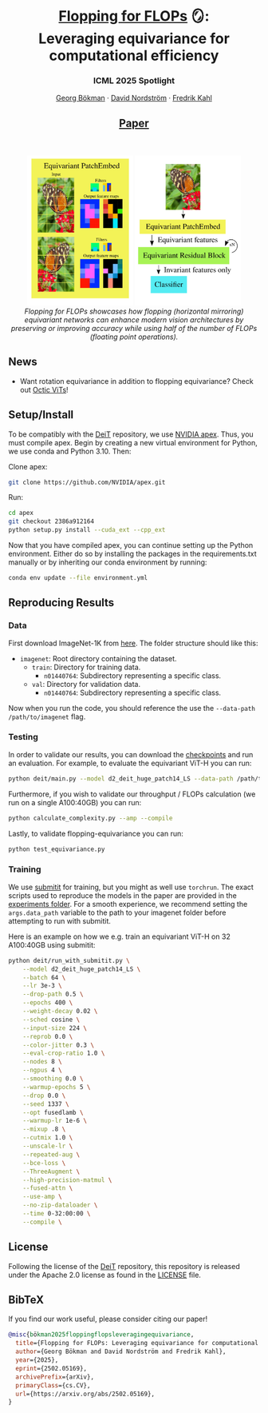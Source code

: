 # 
<p align="center">
  <h1 align="center"> <ins>Flopping for FLOPs</ins> 🪞:<br>Leveraging equivariance for computational efficiency</h1>
  <h3 align="center"> ICML 2025 Spotlight </h3>
  <p align="center">
    <a href="https://scholar.google.com/citations?user=FUE3Wd0AAAAJ">Georg Bökman</a>
    ·
    <a href="https://scholar.google.com/citations?user=-vJPE04AAAAJ">David Nordström</a>
    ·
    <a href="https://scholar.google.com/citations?user=P_w6UgMAAAAJ">Fredrik Kahl</a>
  </p>
  <h2 align="center"><p>
    <a href="https://arxiv.org/abs/2502.05169" align="center">Paper</a> 
  </p></h2>
  <div align="center"></div>
</p>
<br/>
<p align="center">
    <img src="./assets/PatchEmbed.jpg" alt="example" height="300">
    <img src="./assets/overview.jpg" alt="example" height="300">
    <!-- <img src="./assets/accuracy.jpg" alt="example" height="300">
    <img src="./assets/throughput.jpg" alt="example" height="300"> -->
    <br>
    <em>Flopping for FLOPs showcases how flopping (horizontal mirroring) equivariant networks can enhance modern vision architectures by preserving or improving accuracy while using half of the number of FLOPs (floating point operations).</em>
</p>


## News
- Want rotation equivariance in addition to flopping equivariance? Check out [Octic ViTs](https://github.com/davnords/octic-vits.git)!

## Setup/Install

To be compatibly with the [DeiT](https://github.com/facebookresearch/deit) repository, we use [NVIDIA apex](https://github.com/NVIDIA/apex). Thus, you must compile apex. Begin by creating a new virtual environment for Python, we use conda and Python 3.10. Then: 

Clone apex:
```bash
git clone https://github.com/NVIDIA/apex.git
```

Run:
```bash
cd apex
git checkout 2386a912164
python setup.py install --cuda_ext --cpp_ext
```

Now that you have compiled apex, you can continue setting up the Python environment. Either do so by installing the packages in the requirements.txt manually or by inheriting our conda environment by running:
```bash
conda env update --file environment.yml
```

## Reproducing Results

### Data
First download ImageNet-1K from [here](https://image-net.org/download.php). The folder structure should like this:

- `imagenet`: Root directory containing the dataset.
  - `train`: Directory for training data.
    - `n01440764`: Subdirectory representing a specific class.
  - `val`: Directory for validation data.
    - `n01440764`: Subdirectory representing a specific class.

Now when you run the code, you should reference the use the `--data-path /path/to/imagenet` flag.

### Testing
In order to validate our results, you can download the [checkpoints](https://chalmers-my.sharepoint.com/:f:/g/personal/davnords_chalmers_se/Eroq2O-e9v9BiFKmrCnjMA4BUuJJIDffSZduC7vmwzUP_w?e=73F092) and run an evaluation. For example, to evaluate the equivariant ViT-H you can run:

```bash
python deit/main.py --model d2_deit_huge_patch14_LS --data-path /path/to/imagenet --resume checkpoints/d2_deit_huge_patch14_LS.pth --eval
```

Furthermore, if you wish to validate our throughput / FLOPs calculation (we run on a single A100:40GB) you can run:
```bash
python calculate_complexity.py --amp --compile
```

Lastly, to validate flopping-equivariance you can run:
```bash
python test_equivariance.py
```

### Training
We use [submitit](https://github.com/facebookincubator/submitit) for training, but you might as well use `torchrun`. The exact scripts used to reproduce the models in the paper are provided in the [experiments folder](experiments). For a smooth experience, we recommend setting the `args.data_path` variable to the path to your imagenet folder before attempting to run with submitit.

Here is an example on how we e.g. train an equivariant ViT-H on 32 A100:40GB using submitit:
```bash
python deit/run_with_submitit.py \
    --model d2_deit_huge_patch14_LS \
    --batch 64 \
    --lr 3e-3 \
    --drop-path 0.5 \
    --epochs 400 \
    --weight-decay 0.02 \
    --sched cosine \
    --input-size 224 \
    --reprob 0.0 \
    --color-jitter 0.3 \
    --eval-crop-ratio 1.0 \
    --nodes 8 \
    --ngpus 4 \
    --smoothing 0.0 \
    --warmup-epochs 5 \
    --drop 0.0 \
    --seed 1337 \
    --opt fusedlamb \
    --warmup-lr 1e-6 \
    --mixup .8 \
    --cutmix 1.0 \
    --unscale-lr \
    --repeated-aug \
    --bce-loss \
    --ThreeAugment \
    --high-precision-matmul \
    --fused-attn \
    --use-amp \
    --no-zip-dataloader \
    --time 0-32:00:00 \
    --compile \
```

## License
Following the license of the [DeiT](https://github.com/facebookresearch/deit) repository, this repository is released under the Apache 2.0 license as found in the [LICENSE](LICENSE) file.

## BibTeX
If you find our work useful, please consider citing our paper!
```bibtex
@misc{bökman2025floppingflopsleveragingequivariance,
  title={Flopping for FLOPs: Leveraging equivariance for computational efficiency}, 
  author={Georg Bökman and David Nordström and Fredrik Kahl},
  year={2025},
  eprint={2502.05169},
  archivePrefix={arXiv},
  primaryClass={cs.CV},
  url={https://arxiv.org/abs/2502.05169}, 
}
```
